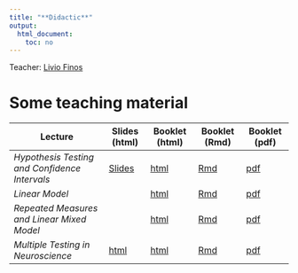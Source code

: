 ```yaml
---
title: "**Didactic**"
output:
  html_document:
    toc: no
---
```


Teacher: [Livio Finos](https://www.liviofinos.net)



# Some teaching material 
  


|  Lecture    | Slides (html) | Booklet (html)| Booklet (Rmd)|Booklet (pdf)|
|--------------|--------|-------|-------|-------|
| *Hypothesis Testing and Confidence Intervals* | [Slides](https://github.com/livioivil/inference_basics/blob/master/inference.html) |  [html](https://github.com/livioivil/inference_basics/blob/master/inference_booklet.html)| [Rmd](https://github.com/livioivil/inference_basics/blob/master/inference_booklet.Rmd)| [pdf](https://github.com/livioivil/inference_basics/blob/master/inference_booklet.pdf)|
| *Linear Model* | |  [html](https://github.com/livioivil/inference_basics/blob/master/LinearModel_booklet.html)| [Rmd](https://github.com/livioivil/inference_basics/blob/master/LinearModel_booklet.Rmd)| [pdf](https://github.com/livioivil/inference_basics/blob/master/LinearModel_booklet.pdf)|
| *Repeated Measures and Linear Mixed Model* | |  [html](https://github.com/livioivil/inference_basics/blob/master/RepeatedMeasures_MixedModels_for_EEGdata.html)| [Rmd](https://github.com/livioivil/inference_basics/blob/master/RepeatedMeasures_MixedModels_for_EEGdata.Rmd)| [pdf ](https://github.com/livioivil/inference_basics/blob/master/RepeatedMeasures_MixedModels_for_EEGdata.pdf)|
| *Multiple Testing in Neuroscience* |[html](https://github.com/livioivil/inference_basics/blob/master/fMRI_multiple_testing_slides.html) | [html](https://github.com/livioivil/inference_basics/blob/master/fMRI_multiple_testing_booklet.html)|[Rmd](https://github.com/livioivil/inference_basics/blob/master/fMRI_multiple_testing.Rmd)| [pdf](https://github.com/livioivil/inference_basics/blob/master/fMRI_multiple_testing_booklet.pdf)|

